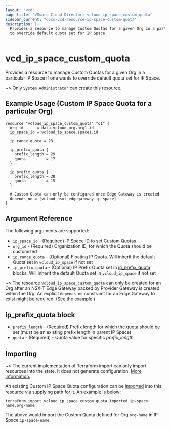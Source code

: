 ```yaml
---
layout: "vcd"
page_title: "VMware Cloud Director: vcloud_ip_space_custom_quota"
sidebar_current: "docs-vcd-resource-ip-space-custom-quota"
description: |-
  Provides a resource to manage Custom Quotas for a given Org in a particular IP Space if one wants 
  to override default quota set for IP Space.
---
```


# vcd\_ip\_space\_custom\_quota

Provides a resource to manage Custom Quotas for a given Org in a particular IP Space if one wants to
override default quota set for IP Space.

~> Only `System Administrator` can create this resource.

<a id="example-1"></a>
## Example Usage (Custom IP Space Quota for a particular Org)

```hcl
resource "vcloud_ip_space_custom_quota" "q1" {
  org_id      = data.vcloud_org.org1.id
  ip_space_id = vcloud_ip_space.space1.id

  ip_range_quota = 23

  ip_prefix_quota {
    prefix_length = 29
    quota         = 17
  }

  ip_prefix_quota {
    prefix_length = 30
    quota         = 15
  }

  # Custom Quota can only be configured once Edge Gateway is created
  depends_on = [vcloud_nsxt_edgegateway.ip-space]
}
```

## Argument Reference

The following arguments are supported:

* `ip_space_id` - (Required) IP Space ID to set Custom Quotas
* `org_id` - (Required) Organization ID, for which the Quota should be customized
* `ip_range_quota` - (Optional) Floating IP Quota. Will inherit the default Quota set in
  `vcloud_ip_space` if not set
* `ip_prefix_quota` - (Optional) IP Prefix Quota set in [ip_prefix_quota](#ip-prefix-quota) blocks.
  Will inherit the default Quota set in `vcloud_ip_space` if not set

~> The resource `vcloud_ip_space_custom_quota` can only be created for an Org after an NSX-T Edge
Gateway backed by Provider Gateway is created within the Org. An explicit `depends_on` constraint
for an Edge Gateway to exist might be required. (See the [example](#example-1).)

<a id="ip-prefix-quota"></a>

## ip_prefix_quota block

* `prefix_length` - (Required) Prefix length for which the quota should be set (must be an
  existing prefix length in parent IP Space)
* `quota` - (Required) - Quota value for specific *prefix_length*


## Importing

~> The current implementation of Terraform import can only import resources into the state.
It does not generate configuration. [More information.](https://www.terraform.io/docs/import/)

An existing Custom IP Space Quota configuration can be [imported][docs-import] into this resource
via supplying path for it. An example is
below:

[docs-import]: https://www.terraform.io/docs/import/

```
terraform import vcloud_ip_space_custom_quota.imported ip-space-name.org-name
```

The above would import the Custom Quota defined for Org `org-name` in IP Space `ip-space-name`.
